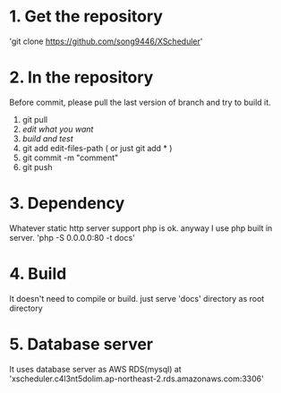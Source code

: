 # 1. Get the repository
'git clone https://github.com/song9446/XScheduler'

# 2. In the repository
Before commit, please pull the last version of branch and try to build it.
1) git pull
2) *edit what you want*
3) *build and test*
4) git add edit-files-path  ( or just git add * )
5) git commit -m "comment"
6) git push

# 3. Dependency
Whatever static http server support php is ok.
anyway I use php built in server.
'php -S 0.0.0.0:80 -t docs'

# 4. Build
It doesn't need to compile or build.
just serve 'docs' directory as root directory

# 5. Database server
It uses database server as AWS RDS(mysql) at 
'xscheduler.c4l3nt5dolim.ap-northeast-2.rds.amazonaws.com:3306'
